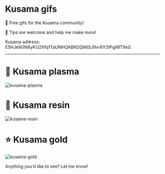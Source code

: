 # Kusama gifs

💖 Free gifs for the Kusama community!


🙏 Tips are welcome and help me make more!

Kusama address:
E5HJe6GN8yKU2Xfq1TaUNHQABN2Q66SJ9vr6Y2tPgiMT9eG

-----

# 🔮 Kusama plasma
![kusama-plasma](https://user-images.githubusercontent.com/5248378/101329133-44b36700-3871-11eb-8fd8-b01db4884981.gif)

# 📐 Kusama resin
![kusama-resin](https://user-images.githubusercontent.com/5248378/101292184-38e28900-380e-11eb-9c07-b38cec5c6925.gif)

# ⭐ Kusama gold 
![kusama-gold](https://user-images.githubusercontent.com/5248378/101297076-4a845a80-3827-11eb-8233-77c2611148ec.gif)

Anything you'd like to see? Let me know! 
